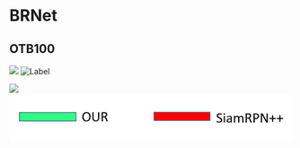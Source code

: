 # BRNet


## OTB100
![](https://github.com/s90210jacklen/BRNet/blob/main/GIrl2.gif)
![Label](https://github.com/s90210jacklen/BRNet/blob/main/label.png=250x250)


![](https://github.com/s90210jacklen/BRNet/blob/main/Sfood.gif)
![Label](https://github.com/s90210jacklen/BRNet/blob/main/label.png)
